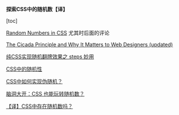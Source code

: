 **探索CSS中的随机数【译】**

[toc]

[Random Numbers in CSS](https://css-tricks.com/random-numbers-css/) 尤其时后面的评论

[The Cicada Principle and Why It Matters to Web Designers (updated)](https://www.sitepoint.com/the-cicada-principle-and-why-it-matters-to-web-designers/)

[纯CSS实现随机翻牌效果之 steps 妙用](https://juejin.cn/post/6978860907908562951)

[CSS中的随机性](https://www.cnblogs.com/amboke/p/16722112.html)

[CSS中如何实现伪随机？](https://juejin.cn/post/6844903813959122958#heading-2)

[脑洞大开：CSS 也能玩转随机数？](https://www.jianshu.com/p/c7145ef22099)


[【译】CSS中存在随机数吗？](https://cloud.tencent.com/developer/article/1651192)





